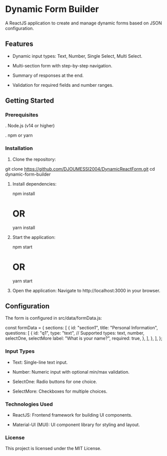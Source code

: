 # Dynamic Form Builder

A ReactJS application to create and manage dynamic forms based on JSON configuration.

## Features

- Dynamic input types: Text, Number, Single Select, Multi Select.

- Multi-section form with step-by-step navigation.

- Summary of responses at the end.

- Validation for required fields and number ranges.

## Getting Started

### Prerequisites

. Node.js (v14 or higher)

. npm or yarn

### Installation

1. Clone the repository:

git clone https://github.com/DJOUMESSI2004/DynamicReactForm.git
cd dynamic-form-builder

1. Install dependencies:

    npm install
    # OR
    yarn install

3. Start the application:

    npm start
    # OR
    yarn start

4. Open the application: Navigate to http://localhost:3000 in your browser.

## Configuration

The form is configured in src/data/formData.js:

const formData = {
  sections: [
    {
      id: "section1",
      title: "Personal Information",
      questions: [
        {
          id: "q1",
          type: "text", // Supported types: text, number, selectOne, selectMore
          label: "What is your name?",
          required: true,
        },
      ],
    },
  ],
};

### Input Types

- Text: Single-line text input.

- Number: Numeric input with optional min/max validation.

- SelectOne: Radio buttons for one choice.

- SelectMore: Checkboxes for multiple choices.

### Technologies Used

- ReactJS: Frontend framework for building UI components.

- Material-UI (MUI): UI component library for styling and layout.

### License

This project is licensed under the MIT License.
